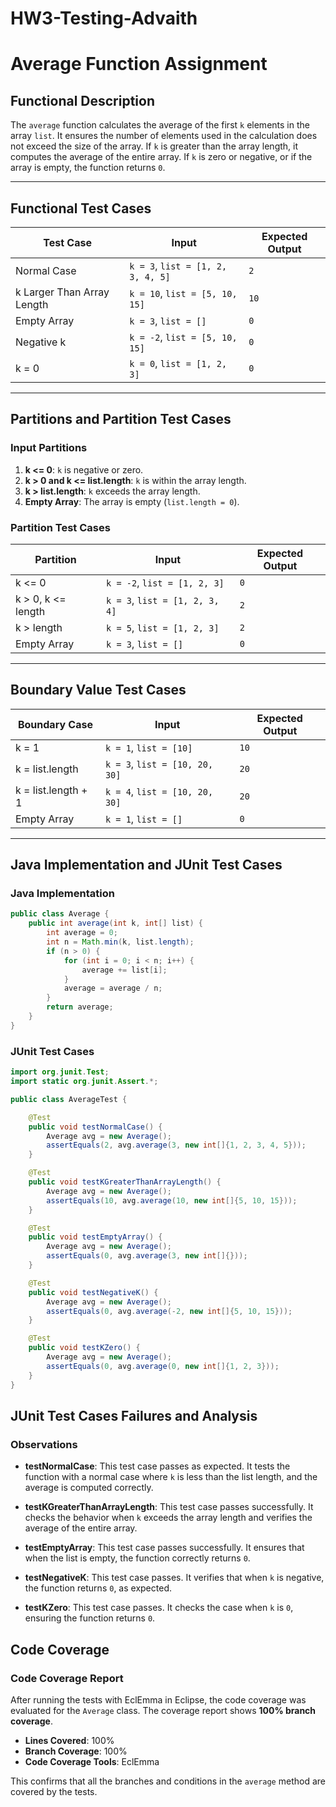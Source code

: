 # HW3-Testing-Advaith

# Average Function Assignment

## Functional Description
The `average` function calculates the average of the first `k` elements in the array `list`. It ensures the number of elements used in the calculation does not exceed the size of the array. If `k` is greater than the array length, it computes the average of the entire array. If `k` is zero or negative, or if the array is empty, the function returns `0`.

---

## Functional Test Cases

| Test Case                         | Input                         | Expected Output |
|-----------------------------------|-------------------------------|-----------------|
| Normal Case                       | `k = 3`, `list = [1, 2, 3, 4, 5]` | `2`             |
| k Larger Than Array Length        | `k = 10`, `list = [5, 10, 15]`   | `10`            |
| Empty Array                       | `k = 3`, `list = []`            | `0`             |
| Negative k                        | `k = -2`, `list = [5, 10, 15]`  | `0`             |
| k = 0                             | `k = 0`, `list = [1, 2, 3]`     | `0`             |

---

## Partitions and Partition Test Cases

### Input Partitions
1. **k <= 0**: `k` is negative or zero.
2. **k > 0 and k <= list.length**: `k` is within the array length.
3. **k > list.length**: `k` exceeds the array length.
4. **Empty Array**: The array is empty (`list.length = 0`).

### Partition Test Cases
| Partition    | Input                         | Expected Output |
|--------------|-------------------------------|-----------------|
| k <= 0       | `k = -2`, `list = [1, 2, 3]`  | `0`             |
| k > 0, k <= length | `k = 3`, `list = [1, 2, 3, 4]` | `2`             |
| k > length   | `k = 5`, `list = [1, 2, 3]`   | `2`             |
| Empty Array  | `k = 3`, `list = []`          | `0`             |

---

## Boundary Value Test Cases

| Boundary Case                 | Input                         | Expected Output |
|-------------------------------|-------------------------------|-----------------|
| k = 1                         | `k = 1`, `list = [10]`        | `10`            |
| k = list.length               | `k = 3`, `list = [10, 20, 30]`| `20`            |
| k = list.length + 1           | `k = 4`, `list = [10, 20, 30]`| `20`            |
| Empty Array                   | `k = 1`, `list = []`          | `0`             |

---

## Java Implementation and JUnit Test Cases

### Java Implementation
```java
public class Average {
    public int average(int k, int[] list) {
        int average = 0;
        int n = Math.min(k, list.length);
        if (n > 0) {
            for (int i = 0; i < n; i++) {
                average += list[i];
            }
            average = average / n;
        }
        return average;
    }
}
```
### JUnit Test Cases
```java
import org.junit.Test;
import static org.junit.Assert.*;

public class AverageTest {

    @Test
    public void testNormalCase() {
        Average avg = new Average();
        assertEquals(2, avg.average(3, new int[]{1, 2, 3, 4, 5}));
    }

    @Test
    public void testKGreaterThanArrayLength() {
        Average avg = new Average();
        assertEquals(10, avg.average(10, new int[]{5, 10, 15}));
    }

    @Test
    public void testEmptyArray() {
        Average avg = new Average();
        assertEquals(0, avg.average(3, new int[]{}));
    }

    @Test
    public void testNegativeK() {
        Average avg = new Average();
        assertEquals(0, avg.average(-2, new int[]{5, 10, 15}));
    }

    @Test
    public void testKZero() {
        Average avg = new Average();
        assertEquals(0, avg.average(0, new int[]{1, 2, 3}));
    }
}
```

## JUnit Test Cases Failures and Analysis

### Observations

- **testNormalCase**: This test case passes as expected. It tests the function with a normal case where `k` is less than the list length, and the average is computed correctly.
  
- **testKGreaterThanArrayLength**: This test case passes successfully. It checks the behavior when `k` exceeds the array length and verifies the average of the entire array.
  
- **testEmptyArray**: This test case passes successfully. It ensures that when the list is empty, the function correctly returns `0`.
  
- **testNegativeK**: This test case passes. It verifies that when `k` is negative, the function returns `0`, as expected.
  
- **testKZero**: This test case passes. It checks the case when `k` is `0`, ensuring the function returns `0`.

## Code Coverage

### Code Coverage Report

After running the tests with EclEmma in Eclipse, the code coverage was evaluated for the `Average` class. The coverage report shows **100% branch coverage**.

- **Lines Covered**: 100%
- **Branch Coverage**: 100%
- **Code Coverage Tools**: EclEmma

This confirms that all the branches and conditions in the `average` method are covered by the tests.

